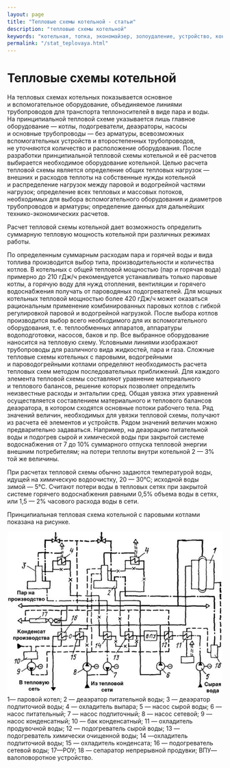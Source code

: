 ```yaml
---
layout: page
title: "Тепловые схемы котельной - статьи"
description: "тепловые схемы котельной"
keywords: "котельная, топка, экономайзер, золоудаление, устройство, конструкция"
permalink: "/stat_teplovaya.html"
---
```






# Тепловые схемы котельной

На тепловых схемах котельных показывается основное и вспомогательное оборудование, объединяемое линиями трубопроводов для транспорта теплоносителей в виде пара и воды. На принципиальной тепловой схеме указывается лишь главное оборудование — котлы, подогреватели, деаэраторы, насосы и основные трубопроводы — без арматуры, всевозможных вспомогательных устройств и второстепенных трубопроводов, не уточняются количество и расположение оборудования. После разработки принципиальной тепловой схемы котельной и её расчетов выбирается необходимое оборудование котельной. Целью расчета тепловой схемы является определение общих тепловых нагрузок — внешних и расходов теплоты на собственные нужды котельной и распределение нагрузок между паровой и водогрейной частями нагрузок; определение всех тепловых и массовых потоков, необходимых для выбора вспомогательного оборудования и диаметров трубопроводов и арматуры; определение данных для дальнейших технико-экономических расчетов.

Расчет тепловой схемы котельной дает возможность определить суммарную тепловую мощность котельной при различных режимах работы.

По определенным суммарным расходам пара и горячей воды и вида топлива производится выбор типа, производительности и количества котлов. В котельных с общей тепловой мощностью (пар и горячая вода) примерно до 210 гДж/ч рекомендуется устанавливать только паровые котлы, а горячую воду для нужд отопления, вентиляции и горячего водоснабжения получать от пароводяных подогревателей. Для мощных котельных тепловой мощностью более 420 гДж/ч может оказаться рациональным применение комбинированных паровых котлов с гибкой регулировкой паровой и водогрейной нагрузкой. После выбора котлов производится выбор всего необходимого для их вспомогательного оборудования, т. е. теплообменных аппаратов, аппаратуры водоподготовки, насосов, баков и пр. Все выбранное оборудование наносится на тепловую схему. Условными линиями изображают трубопроводы для различного вида жидкостей, пара и газа. Сложные тепловые схемы котельных с паровыми, водогрейными и пароводогрейными котлами определяют необходимость расчета тепловых схем методом последовательных приближений. Для каждого элемента тепловой схемы составляют уравнение материального и теплового балансов, решение которых позволяет определить неизвестные расходы и энтальпии сред. Общая увязка этих уравнений осуществляется составлением материального и теплового балансов деаэратора, в котором сходятся основные потоки рабочего тела. Ряд значений величин, необходимых для увязки тепловой схемы, получают из расчета её элементов и устройств. Рядом значений величин можно предварительно задаваться. Например, на деаэрацию питательной воды и подогрев сырой и химической воды при закрытой системе водоснабжения от 7 до 10% суммарного отпуска тепловой энергии внешним потребителям; на потери теплоты внутри котельной 2 — 3% той же величины.

При расчетах тепловой схемы обычно задаются температурой воды, идущей на химическую водоочистку, 20 — 30°С; исходной воды зимой — 5°С. Считают потери воды в тепловых сетях при закрытой системе горячего водоснабжения равными 0,5% объема воды в сетях, или 1,5 — 2% часового расхода воды в сети.

Принципиальная тепловая схема котельной с паровыми котлами показана на рисунке.

![тепловая схема котельной](/pic/teplovaya.gif)  
1— паровой котел; 2 — деаэратор питательной воды; 3 — деаэратор подпиточиой воды; 4 — охладитель выпара; 5 — насос сырой воды; 6 — насос питательный; 7 — насос подпиточный; 8 — насос сетевой; 9 — насос конденсатный; 10 — бак конденсатный; 11 — охладитель продувочной воды; 12 — подогреватель сырой воды; 13 — подогреватель химически очищенной воды; 14 —охладитель подпиточиой воды; 15 — охладитель конденсата; 16 — подогреватель сетевой воды; 17—РОУ; 18 — сепаратор непрерывной продувки; ВПУ— валоповоротное устройство. 
</td>  
<td>


